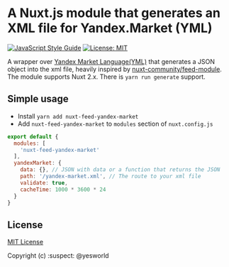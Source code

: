 # A Nuxt.js module that generates an XML file for Yandex.Market (YML)
[![JavaScript Style Guide](https://img.shields.io/badge/code_style-standard-brightgreen.svg)](https://standardjs.com)
[![License: MIT](https://img.shields.io/badge/License-MIT-blue.svg)](https://opensource.org/licenses/MIT)

A wrapper over [Yandex Market Language(YML)](https://github.com/LotusTM/yandex-market-language) that generates a JSON object into the xml file, heavily inspired by [nuxt-community/feed-module](https://github.com/nuxt-community/feed-module). The module supports Nuxt 2.x. There is `yarn run generate` support.

## Simple usage

- Install `yarn add nuxt-feed-yandex-market`
- Add `nuxt-feed-yandex-market` to `modules` section of `nuxt.config.js`

```js
export default {
  modules: [
    'nuxt-feed-yandex-market'
  ],
  yandexMarket: {
    data: {}, // JSON with data or a function that returns the JSON 
    path: '/yandex-market.xml', // The route to your xml file
    validate: true,
    cacheTime: 1000 * 3600 * 24 
  }
}
```

## License

[MIT License](./LICENSE)

Copyright (c) :suspect: @yesworld
